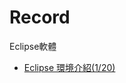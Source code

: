 Record
======

Eclipse軟體

* [Eclipse 環境介紹(1/20)](https://github.com/tigershark393/record/blob/master/Eclipse/Eclipse%E7%92%B0%E5%A2%83%E4%BB%8B%E7%B4%B91-20.md)
